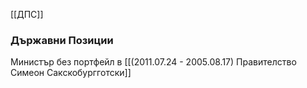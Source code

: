 [[ДПС]]

### Държавни Позиции
Министър без портфейл в [[(2011.07.24 - 2005.08.17) Правителство Симеон Сакскобургготски]]